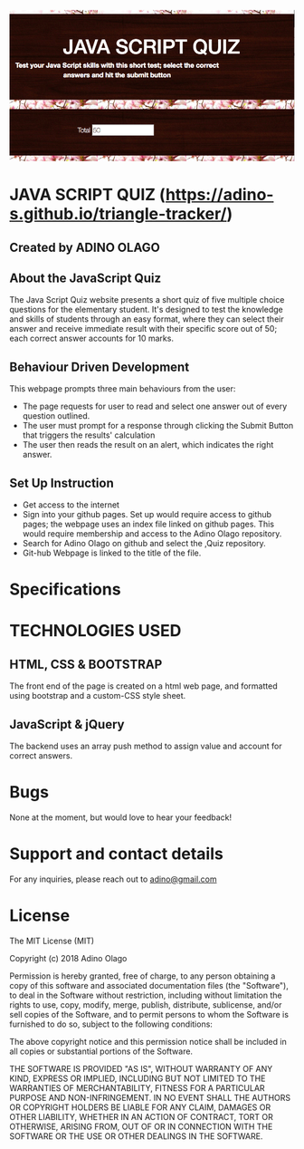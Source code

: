 ![JavaScrip Quiz](https://github.com/Adino-S/Quiz/blob/master/img/javaquiz.png)

# JAVA SCRIPT QUIZ (https://adino-s.github.io/triangle-tracker/)

## Created by **ADINO OLAGO**

## About the JavaScript Quiz

The Java Script Quiz website presents a short quiz of five multiple choice questions for the elementary student. It's designed to test the knowledge and skills of students through an easy format, where they can select their answer and receive immediate result with their specific score out of 50; each correct answer accounts for 10 marks.

## Behaviour Driven Development

This webpage prompts three main behaviours from the user:

-   The page requests for user to read and select one answer out of every question outlined.
-   The user must prompt for a response through clicking the Submit Button that triggers the results' calculation
- The user then reads the result on an alert, which indicates the right answer.

## Set Up Instruction

-   Get access to the internet
-   Sign into your github pages. Set up would require access to github pages; the webpage uses an index file linked on github pages. This would require membership and access to the Adino Olago repository.
-   Search for Adino Olago on github and select the ,Quiz repository.
-   Git-hub Webpage is linked to the title of the file.

# Specifications

# **TECHNOLOGIES USED**

## HTML, CSS & BOOTSTRAP

The front end of the page is created on a html web page, and formatted using bootstrap and a custom-CSS style sheet.

## JavaScript & jQuery

The backend uses an array push method to assign value and account for correct answers.

# Bugs

None at the moment, but would love to hear your feedback!

# Support and contact details

For any inquiries, please reach out to adino@gmail.com

# License

The MIT License (MIT)

Copyright (c) 2018 Adino Olago

Permission is hereby granted, free of charge, to any person obtaining a copy
of this software and associated documentation files (the "Software"), to deal
in the Software without restriction, including without limitation the rights
to use, copy, modify, merge, publish, distribute, sublicense, and/or sell
copies of the Software, and to permit persons to whom the Software is
furnished to do so, subject to the following conditions:

The above copyright notice and this permission notice shall be included in all
copies or substantial portions of the Software.

THE SOFTWARE IS PROVIDED "AS IS", WITHOUT WARRANTY OF ANY KIND, EXPRESS OR
IMPLIED, INCLUDING BUT NOT LIMITED TO THE WARRANTIES OF MERCHANTABILITY,
FITNESS FOR A PARTICULAR PURPOSE AND NON-INFRINGEMENT. IN NO EVENT SHALL THE
AUTHORS OR COPYRIGHT HOLDERS BE LIABLE FOR ANY CLAIM, DAMAGES OR OTHER
LIABILITY, WHETHER IN AN ACTION OF CONTRACT, TORT OR OTHERWISE, ARISING FROM,
OUT OF OR IN CONNECTION WITH THE SOFTWARE OR THE USE OR OTHER DEALINGS IN THE
SOFTWARE.
